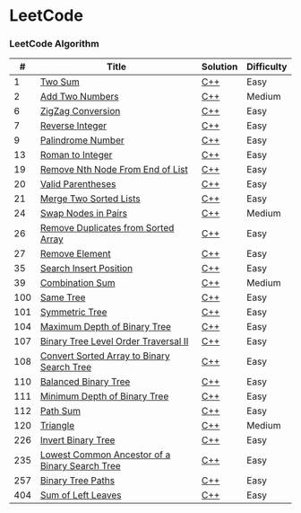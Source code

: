 LeetCode
========

### LeetCode Algorithm

| # | Title | Solution | Difficulty |
|---| ----- | -------- | ---------- |
|1|[Two Sum](https://leetcode.com/problems/two-sum/)| [C++](./cpp/2Sum.cpp)|Easy|
|2|[Add Two Numbers](https://leetcode.com/problems/add-two-numbers/)| [C++](./cpp/addTwoNumbers.cpp)|Medium|
|6|[ZigZag Conversion](https://leetcode.com/problems/zigzag-conversion/)| [C++](./cpp/zigZagConversion.cpp)|Easy|
|7|[Reverse Integer](https://leetcode.com/problems/reverse-integer/)| [C++](./cpp/reverseinteger.cpp)|Easy|
|9|[Palindrome Number](https://leetcode.com/problems/palindrome-number/)| [C++](./cpp/Palindromenumber.cpp)|Easy|
|13|[Roman to Integer](https://leetcode.com/problems/roman-to-integer/)| [C++](./cpp/romanToIntegers.cpp)|Easy|
|19|[Remove Nth Node From End of List](https://leetcode.com/problems/remove-nth-node-from-end-of-list/)| [C++](./cpp/removeNlistend.cpp)|Easy|
|20|[Valid Parentheses](https://leetcode.com/problems/valid-parentheses/)| [C++](./cpp/validParentheses.cpp)|Easy|
|21|[Merge Two Sorted Lists](https://leetcode.com/problems/merge-two-sorted-lists/)| [C++](./cpp/mergeTwoSortedList.cpp)|Easy|
|24|[Swap Nodes in Pairs](https://leetcode.com/problems/swap-nodes-in-pairs/#/description)|[C++](./cpp/swap-nodes-in-pairs.cpp)|Medium|
|26|[Remove Duplicates from Sorted Array](https://leetcode.com/problems/remove-duplicates-from-sorted-array/)| [C++](./cpp/RemoveDuplicates.c-p)|Easy|
|27|[Remove Element](https://leetcode.com/problems/remove-element/)| [C++](./cpp/RemoveElement.cpp)|Easy|
|35|[Search Insert Position](https://leetcode.com/problems/search-insert-position/#/description)|[C++](./cpp/search-insert-position.cpp)|Easy|
|39|[Combination Sum](https://leetcode.com/problems/combination-sum/#/description)|[C++](./cpp/combination-sum)|Medium|
|100|[Same Tree](https://leetcode.com/problems/same-tree/#/description)| [C++](./cpp/same-tree.cpp)|Easy|
|101|[Symmetric Tree](https://leetcode.com/problems/symmetric-tree)| [C++](./cpp/symmetric-tree.cpp)|Easy|
|104|[Maximum Depth of Binary Tree](https://leetcode.com/problems/maximum-depth-of-binary-tree/#/description) | [C++](./cpp/maximum-depth-of-binary-tree.cpp)|Easy|
|107|[Binary Tree Level Order Traversal II](https://leetcode.com/problems/binary-tree-level-order-traversal-ii/#/description)|[C++](./cpp/binary-tree-level-order-traversal-ii.cpp)|Easy|
|108|[Convert Sorted Array to Binary Search Tree](https://leetcode.com/problems/convert-sorted-array-to-binary-search-tree)| [C++](./cpp/sorted-array-to-binary-search-tree.cpp) |Easy|
|110|[Balanced Binary Tree](https://leetcode.com/problems/balanced-binary-tree/)| [C++](./cpp/balanced-binary-tree.cpp)|Easy|
|111|[Minimum Depth of Binary Tree](https://leetcode.com/problems/minimum-depth-of-binary-tree/#/description)|[C++](./cpp/minimum-depth-of-binary-tree.cpp)|Easy|
|112|[Path Sum](https://leetcode.com/problems/path-sum/#/description)|[C++](./cpp/path-sum.cpp)|Easy|
|120|[Triangle](https://leetcode.com/problems/triangle)| [C++](./cpp/triangle.cpp)|Medium|
|226|[Invert Binary Tree](https://leetcode.com/problems/invert-binary-tree/#/description)|[C++](./cpp/invert-binary-tree.cpp)|Easy|
|235|[Lowest Common Ancestor of a Binary Search Tree](https://leetcode.com/problems/lowest-common-ancestor-of-a-binary-search-tree/#/description)|[C++](./cpp/lowest-common-ancestor-of-a-bst.cpp)|Easy|
|257|[Binary Tree Paths](https://leetcode.com/problems/binary-tree-paths/#/description)|[C++](./cpp/binary-tree-paths.cpp)|Easy|
|404|[Sum of Left Leaves](https://leetcode.com/problems/sum-of-left-leaves)| [C++](./cpp/sumOfLeftLeaves.cpp)|Easy|
